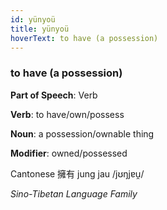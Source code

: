 ```yaml
---
id: yünyoü
title: yünyoü
hoverText: to have (a possession)
---
```


### to have (a possession)

**Part of Speech**: Verb

**Verb**: to have/own/possess

**Noun**: a possession/ownable thing

**Modifier**: owned/possessed

Cantonese 擁有 jung jau /jʊŋjɐu̯/

*Sino-Tibetan Language Family*